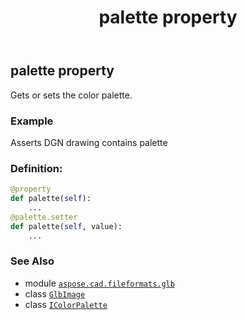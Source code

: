 ﻿---
title: palette property
second_title: Aspose.CAD for Python via .NET API References
description: 
type: docs
weight: 190
url: /python-net/aspose.cad.fileformats.glb/glbimage/palette/
is_root: false
---

## palette property


Gets or sets the color palette.

### Example 


Asserts DGN drawing contains palette
### Definition:
```python
@property
def palette(self):
    ...
@palette.setter
def palette(self, value):
    ...
```

### See Also
* module [`aspose.cad.fileformats.glb`](../../)
* class [`GlbImage`](/cad/python-net/aspose.cad.fileformats.glb/glbimage)
* class [`IColorPalette`](/cad/python-net/aspose.cad/icolorpalette)
